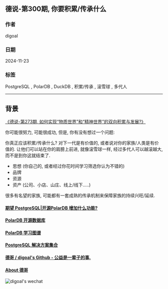 ## 德说-第300期, 你要积累/传承什么     
                                                                      
### 作者                                                           
digoal                                                             
                                                                             
### 日期                                                                           
2024-11-23                                         
                                    
### 标签                                                         
PostgreSQL , PolarDB , DuckDB , 积累/传承 , 滚雪球 , 多代人     
                                                                                                 
----                                                                          
                                                                                        
## 背景     
[《德说-第273期, 如何实现“物质世界”和“精神世界”的双向积累与发展?》](../202401/20240113_01.md)    
  
你可能很努力, 可能很成功, 但是, 你有没有想过一个问题:  
  
你真正应该积累/传承什么? 对下一代是有价值的, 或者说对你的家族/人类是有价值的. 让他们可以站在你的肩膀上前进, 就像滚雪球一样, 经过多代人可以越滚越大, 而不是到你这就结束了.     
- 思想 (你自己的, 或者经过你花时间学习筛选你认为不错的) 
- 品牌  
- 资源 
- 资产 (公司、小店、山庄、线上/线下.....) 
  
很多有名望的家族, 可能都有一套成熟的传承机制来保障家族的持续兴旺/延续.  
  
     
  
  
#### [期望 PostgreSQL|开源PolarDB 增加什么功能?](https://github.com/digoal/blog/issues/76 "269ac3d1c492e938c0191101c7238216")
  
  
#### [PolarDB 开源数据库](https://openpolardb.com/home "57258f76c37864c6e6d23383d05714ea")
  
  
#### [PolarDB 学习图谱](https://www.aliyun.com/database/openpolardb/activity "8642f60e04ed0c814bf9cb9677976bd4")
  
  
#### [PostgreSQL 解决方案集合](../201706/20170601_02.md "40cff096e9ed7122c512b35d8561d9c8")
  
  
#### [德哥 / digoal's Github - 公益是一辈子的事.](https://github.com/digoal/blog/blob/master/README.md "22709685feb7cab07d30f30387f0a9ae")
  
  
#### [About 德哥](https://github.com/digoal/blog/blob/master/me/readme.md "a37735981e7704886ffd590565582dd0")
  
  
![digoal's wechat](../pic/digoal_weixin.jpg "f7ad92eeba24523fd47a6e1a0e691b59")
  
